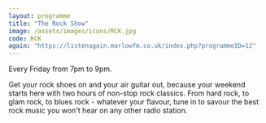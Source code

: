 ```yaml
---
layout: programme
title: "The Rock Show"
image: /assets/images/icons/RCK.jpg
code: RCK
again: "https://listenagain.marlowfm.co.uk/index.php?programmeID=12"
---
```

Every Friday from 7pm to 9pm. 

Get your rock shoes on and your air guitar out, because your weekend starts here with two hours of non-stop rock classics. From hard rock, to glam rock, to blues rock - whatever your flavour, tune in to savour the best rock music you won't hear on any other radio station. 